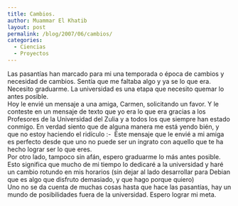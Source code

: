 ```yaml
---
title: Cambios.
author: Muammar El Khatib
layout: post
permalink: /blog/2007/06/cambios/
categories:
  - Ciencias
  - Proyectos
---
```

Las pasantías han marcado para mi una temporada o época de cambios y necesidad de cambios. Sentía que me faltaba algo y ya se lo que era. Necesito graduarme. La universidad es una etapa que necesito quemar lo antes posible.  
Hoy le envié un mensaje a una amiga, Carmen, solicitando un favor. Y le conteste en un mensaje de texto que yo era lo que era gracias a los Profesores de la Universidad del Zulia y a todos los que siempre han estado conmigo. En verdad siento que de alguna manera me está yendo bién, y que no estoy haciendo el ridículo <img src="http://muammar.me/blog/wp-includes/images/smilies/simple-smile.png" alt=":-)" class="wp-smiley" style="height: 1em; max-height: 1em;" /> Este mensaje que le envié a mi amiga es perfecto desde que uno no puede ser un ingrato con aquello que te ha hecho lograr ser lo que eres.  
Por otro lado, tampoco sin afán, espero graduarme lo más antes posible. Esto significa que mucho de mi tiempo lo dedicaré a la universidad y haré un cambio rotundo en mis horarios (sin dejar al lado desarrollar para Debian que es algo que disfruto demasiado, y que hago porque quiero)  
Uno no se da cuenta de muchas cosas hasta que hace las pasantías, hay un mundo de posibilidades fuera de la universidad. Espero lograr mi meta.